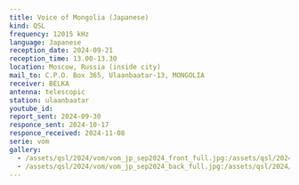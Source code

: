 ```yaml
---
title: Voice of Mongolia (Japanese)
kind: QSL
frequency: 12015 kHz
language: Japanese
reception_date: 2024-09-21
reception_time: 13.00-13.30
location: Moscow, Russia (inside city)
mail_to: C.P.O. Box 365, Ulaanbaatar-13, MONGOLIA
receiver: BELKA
antenna: telescopic
station: ulaanbaatar
youtube_id: 
report_sent: 2024-09-30
responce_sent: 2024-10-17
responce_received: 2024-11-08
serie: vom
gallery:
  - /assets/qsl/2024/vom/vom_jp_sep2024_front_full.jpg:/assets/qsl/2024/vom/vom_jp_sep2024_front_small.jpg
  - /assets/qsl/2024/vom/vom_jp_sep2024_back_full.jpg:/assets/qsl/2024/vom/vom_jp_sep2024_back_small.jpg
---
```

